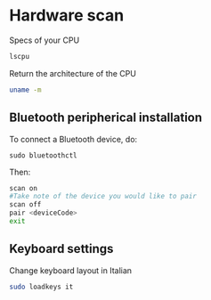 # Hardware scan

Specs of your CPU
```sh
lscpu 
```
Return the architecture of the CPU

```sh
uname -m 
```
## Bluetooth peripherical installation

To connect a Bluetooth device, do:
```
sudo bluetoothctl
```
Then: 

```sh
scan on
#Take note of the device you would like to pair
scan off
pair <deviceCode>
exit
```

## Keyboard settings

Change keyboard layout in Italian

```sh
sudo loadkeys it 
```
<!--  Script to show the footer   -->
<html>
<script
    src="https://code.jquery.com/jquery-3.3.1.js"
    integrity="sha256-2Kok7MbOyxpgUVvAk/HJ2jigOSYS2auK4Pfzbm7uH60="
    crossorigin="anonymous">
</script>
<script>
$(function(){
  $("#footer").load("../footers/footer_first_level_depth.html");
});
</script>
<body>
<div id="footer"></div>
</body>
</html>
